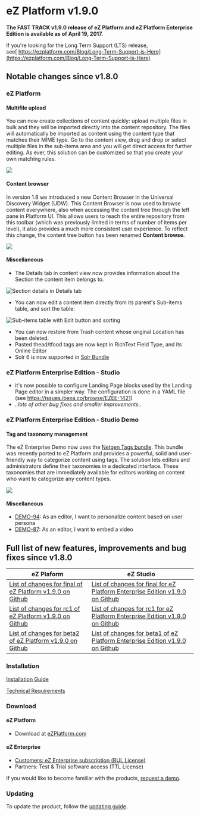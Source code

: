 <!-- vale VariablesVersion = NO -->

# eZ Platform v1.9.0


**The FAST TRACK v1.9.0 release of eZ Platform and eZ Platform Enterprise Edition is available as of April 19, 2017.**

If you're looking for the Long Term Support (LTS) release, see[ https://ezplatform.com/Blog/Long-Term-Support-is-Here](https://ezplatform.com/Blog/Long-Term-Support-is-Here)


## Notable changes since v1.8.0

### eZ Platform

#### Multifile upload

You can now create collections of content quickly: upload multiple files in bulk and they will be imported directly into the content repository. The files will automatically be imported as content using the content type that matches their MIME type. Go to the content view, drag and drop or select multiple files in the sub-items area and you will get direct access for further editing. As ever, this solution can be customized so that you create your own matching rules.

![](catsfromtheMET.gif)

#### Content browser

In version 1.8 we introduced a new Content Browser in the Universal Discovery Widget (UDW). This Content Browser is now used to browse content everywhere, also when accessing the content tree through the left pane in Platform UI. This allows users to reach the entire repository from this toolbar (which was previously limited in terms of number of items per level), it also provides a much more consistent user experience. To reflect this change, the content tree button has been renamed **Content browse**.

![](contentbrowse.gif)

#### Miscellaneous

-   The Details tab in content view now provides information about the Section the content item belongs to.

![Section details in Details tab](section-details.png "Section details in Details tab")

-   You can now edit a content item directly from its parent's Sub-items table, and sort the table:

![Sub-items table with Edit button and sorting](sub-items-improved.png "Sub-items table with Edit button and sorting")

-   You can now restore from Trash content whose original Location has been deleted.
-   Pasted thead/tfood tags are now kept in RichText Field Type, and its Online Editor
-   Solr 6 is now supported in [Solr Bundle](https://doc.ibexa.co/en/latest/guide/search/solr)

### eZ Platform Enterprise Edition - Studio

-   it's now possible to configure Landing Page blocks used by the Landing Page editor in a simpler way. The configuration is done in a YAML file (see <https://issues.ibexa.co/browse/EZEE-1421>)
-   *..lots of other bug fixes and smaller improvements..*

### eZ Platform Enterprise Edition - Studio Demo

#### Tag and taxonomy management

The eZ Enterprise Demo now uses the [Netgen Tags bundle](https://github.com/netgen/TagsBundle). This bundle was recently ported to eZ Platform and provides a powerful, solid and user-friendly way to categorize content using tags. The solution lets editors and administrators define their taxonomies in a dedicated interface. These taxonomies that are immediately available for editors working on content who want to categorize any content types. 

![](eztags.gif)

#### Miscellaneous

-   [DEMO-94](https://issues.ibexa.co/browse/DEMO-94): As an editor, I want to personalize content based on user persona
-   [DEMO-87](https://issues.ibexa.co/browse/DEMO-87): As an editor, I want to embed a video

## Full list of new features, improvements and bug fixes since v1.8.0

| eZ Plaform   | eZ Studio  |
|--------------|------------|
| [List of changes for final of eZ Platform v1.9.0 on Github](https://github.com/ezsystems/ezplatform/releases/tag/v1.9.0)         | [List of changes for final for eZ Platform Enterprise Edition v1.9.0 on Github](https://github.com/ezsystems/ezplatform-ee/releases/tag/v1.9.0)       |
| [List of changes for rc1 of eZ Platform v1.9.0 on Github](https://github.com/ezsystems/ezplatform/releases/tag/v1.9.0-rc1)         | [List of changes for rc1 for eZ Platform Enterprise Edition v1.9.0 on Github](https://github.com/ezsystems/ezplatform-ee/releases/tag/v1.9.0-rc1)       |
| [List of changes for beta2 of eZ Platform v1.9.0 on Github](https://github.com/ezsystems/ezplatform/releases/tag/v1.9.0-beta2)         | [List of changes for beta1 of eZ Platform Enterprise Edition v1.9.0 on Github](https://github.com/ezsystems/ezplatform-ee/releases/tag/v1.9.0-beta1)       |


### Installation

[Installation Guide](https://doc.ibexa.co/en/latest/getting_started/install_ez_platform)

[Technical Requirements](https://doc.ibexa.co/en/latest/getting_started/requirements)

### Download

#### eZ Platform

- Download at [eZPlatform.com](http://ezplatform.com/#download)

#### eZ Enterprise

- [Customers: eZ Enterprise subscription (BUL License)](https://support.ez.no/Downloads)
- Partners: Test & Trial software access (TTL License)

If you would like to become familiar with the products, [request a demo](https://www.ibexa.co/forms/request-a-demo).

### Updating

To update the product, follow the [updating guide](https://doc.ibexa.co/en/latest/updating/updating/).
